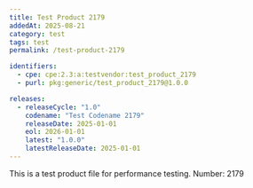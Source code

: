```yaml
---
title: Test Product 2179
addedAt: 2025-08-21
category: test
tags: test
permalink: /test-product-2179

identifiers:
  - cpe: cpe:2.3:a:testvendor:test_product_2179
  - purl: pkg:generic/test_product_2179@1.0.0

releases:
  - releaseCycle: "1.0"
    codename: "Test Codename 2179"
    releaseDate: 2025-01-01
    eol: 2026-01-01
    latest: "1.0.0"
    latestReleaseDate: 2025-01-01
---
```


This is a test product file for performance testing. Number: 2179
